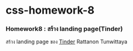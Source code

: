 # css-homework-8
### Homework8 : สร้าง landing page(Tinder)
สร้าง landing page ของ [Tinder](https://tinder.com/th)
Rattanon Tunwittaya

